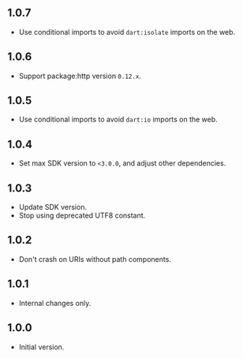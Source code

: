 ## 1.0.7

* Use conditional imports to avoid `dart:isolate` imports on the web.

## 1.0.6

* Support package:http version `0.12.x`.

## 1.0.5

* Use conditional imports to avoid `dart:io` imports on the web.

## 1.0.4

* Set max SDK version to `<3.0.0`, and adjust other dependencies.

## 1.0.3

* Update SDK version.
* Stop using deprecated UTF8 constant.

## 1.0.2

* Don't crash on URIs without path components.

## 1.0.1

* Internal changes only.

## 1.0.0

* Initial version.
